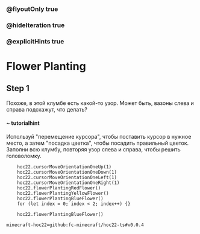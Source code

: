### @flyoutOnly true
### @hideIteration true
### @explicitHints true


# Flower Planting

## Step 1  
Похоже, в этой клумбе есть какой-то узор. Может быть, вазоны слева и справа подскажут, что делать?  

#### ~ tutorialhint  
Используй "перемещение курсора", чтобы поставить курсор в нужное место, а затем "посадка цветка", чтобы посадить правильный цветок. Заполни всю клумбу, повторяя узор слева и справа, чтобы решить головоломку.  



```ghost
    hoc22.cursorMoveOrientationOneUp(1)
    hoc22.cursorMoveOrientationOneDown(1)
    hoc22.cursorMoveOrientationOneLeft(1)
    hoc22.cursorMoveOrientationOneRight(1)
    hoc22.flowerPlantingRedFlower()
    hoc22.flowerPlantingYellowFlower()
    hoc22.flowerPlantingBlueFlower()
    for (let index = 0; index < 2; index++) {}
```
```template
    hoc22.flowerPlantingBlueFlower() 
```
```package
minecraft-hoc22=github:fc-minecraft/hoc22-ts#v0.0.4
```